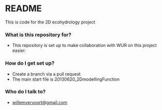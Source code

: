 # README #

This is code for the 2D ecohydrology project

### What is this repository for? ###

* This repository is set up to make collaboration with WUR on this project easier.

### How do I get set up? ###

* Create a branch via a pull request
* The main start file is 20130620_2DmodellingFunction


### Who do I talk to? ###

* willemvervoort@gmail.com